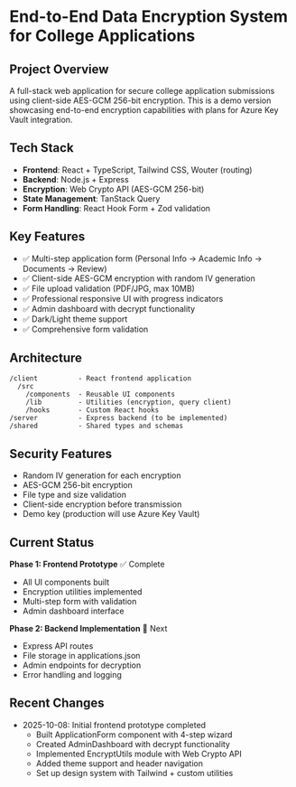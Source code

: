 # End-to-End Data Encryption System for College Applications

## Project Overview
A full-stack web application for secure college application submissions using client-side AES-GCM 256-bit encryption. This is a demo version showcasing end-to-end encryption capabilities with plans for Azure Key Vault integration.

## Tech Stack
- **Frontend**: React + TypeScript, Tailwind CSS, Wouter (routing)
- **Backend**: Node.js + Express
- **Encryption**: Web Crypto API (AES-GCM 256-bit)
- **State Management**: TanStack Query
- **Form Handling**: React Hook Form + Zod validation

## Key Features
- ✅ Multi-step application form (Personal Info → Academic Info → Documents → Review)
- ✅ Client-side AES-GCM encryption with random IV generation
- ✅ File upload validation (PDF/JPG, max 10MB)
- ✅ Professional responsive UI with progress indicators
- ✅ Admin dashboard with decrypt functionality
- ✅ Dark/Light theme support
- ✅ Comprehensive form validation

## Architecture
```
/client          - React frontend application
  /src
    /components  - Reusable UI components
    /lib         - Utilities (encryption, query client)
    /hooks       - Custom React hooks
/server          - Express backend (to be implemented)
/shared          - Shared types and schemas
```

## Security Features
- Random IV generation for each encryption
- AES-GCM 256-bit encryption
- File type and size validation
- Client-side encryption before transmission
- Demo key (production will use Azure Key Vault)

## Current Status
**Phase 1: Frontend Prototype** ✅ Complete
- All UI components built
- Encryption utilities implemented
- Multi-step form with validation
- Admin dashboard interface

**Phase 2: Backend Implementation** 🔄 Next
- Express API routes
- File storage in applications.json
- Admin endpoints for decryption
- Error handling and logging

## Recent Changes
- 2025-10-08: Initial frontend prototype completed
  - Built ApplicationForm component with 4-step wizard
  - Created AdminDashboard with decrypt functionality
  - Implemented EncryptUtils module with Web Crypto API
  - Added theme support and header navigation
  - Set up design system with Tailwind + custom utilities
